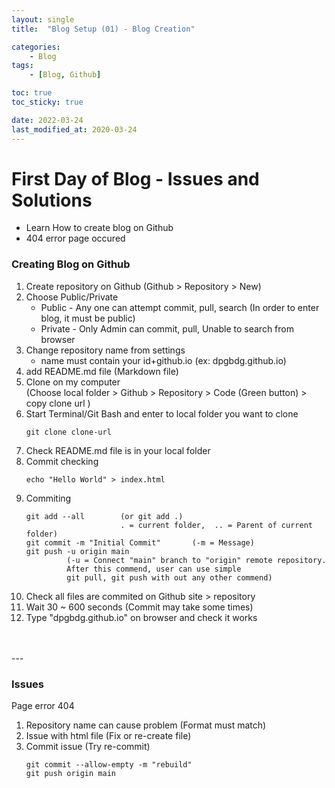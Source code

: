 ```yaml
---
layout: single
title:  "Blog Setup (01) - Blog Creation"

categories:
    - Blog
tags:
    - [Blog, Github]

toc: true
toc_sticky: true

date: 2022-03-24
last_modified_at: 2020-03-24
---
```


# First Day of Blog - Issues and Solutions

- Learn How to create blog on Github
- 404 error page occured

### Creating Blog on Github
1. Create repository on Github (Github > Repository > New)
2. Choose Public/Private 
   - Public - Any one can attempt commit, pull, search (In order to enter blog, it must be public)
   - Private - Only Admin can commit, pull, Unable to search from browser
3. Change repository name from settings
   - name must contain your id+github.io (ex: dpgbdg.github.io)
4. add README.md file  (Markdown file)
5. Clone on my computer   
   (Choose local folder > Github > Repository > Code (Green button) > copy clone url )
6. Start Terminal/Git Bash and enter to local folder you want to clone
   ```
   git clone clone-url
   ```
7. Check README.md file is in your local folder
8. Commit checking
   ```
   echo "Hello World" > index.html
   ```
9. Commiting
   ```
   git add --all        (or git add .)
                        . = current folder,  .. = Parent of current folder) 
   git commit -m "Initial Commit"       (-m = Message)
   git push -u origin main      
            (-u = Connect "main" branch to "origin" remote repository.
            After this commend, user can use simple 
            git pull, git push with out any other commend)
    ```
10. Check all files are commited on Github site > repository
11. Wait 30 ~ 600 seconds (Commit may take some times)
12. Type "dpgbdg.github.io" on browser and check it works
<br>
<br>
---
<br>


### Issues
Page error 404
1. Repository name can cause problem (Format must match)
2. Issue with html file (Fix or re-create file)
3. Commit issue (Try re-commit)
    ```
    git commit --allow-empty -m "rebuild"
    git push origin main
    ```